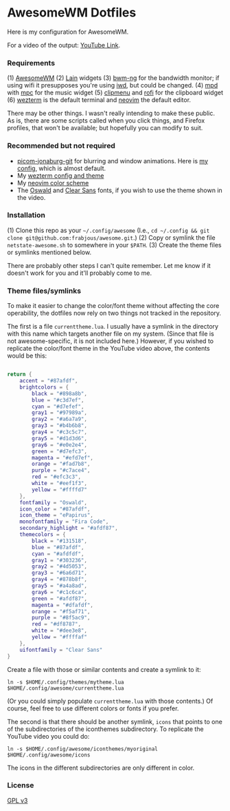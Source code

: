 # AwesomeWM Dotfiles

Here is my configuration for AwesomeWM.

For a video of the output: [YouTube Link](https://www.youtube.com/watch?v=YmlSYy_2CRY).

### Requirements

(1) [AwesomeWM](https://awesomewm.org/)
(2) [Lain](https://github.com/lcpz/lain) widgets
(3) [bwm-ng](https://www.gropp.org/?id=projects&sub=bwm-ng) for the bandwidth monitor; if using wifi it presupposes you're using [iwd](https://iwd.wiki.kernel.org/), but could be changed.
(4) [mpd](https://www.musicpd.org/) with [mpc](https://www.musicpd.org/clients/mpc/) for the music widget
(5) [clipmenu](https://github.com/cdown/clipmenu) and [rofi](https://github.com/davatorium/rofi) for the clipboard widget
(6) [wezterm](https://wezfurlong.org/wezterm/) is the default terminal and [neovim](https://neovim.io/) the default editor.

There may be other things. I wasn't really intending to make these public. As is, there are some scripts called when you click things, and Firefox profiles, that won't be available; but hopefully you can modify to suit.

### Recommended but not required

+ [picom-jonaburg-git](https://github.com/jonaburg/picom) for blurring and window animations. Here is [my config](https://gist.github.com/frabjous/84ca0936309d39f9b796875696998acf), which is almost default.
+ My [wezterm config and theme](https://gist.github.com/frabjous/28263aadd401ebca85e693b766537379)
+ My [neovim color scheme](https://gist.github.com/frabjous/c1abf158657bcc3fc30cfeccb80eb5c0)
+ The [Oswald](https://fonts.google.com/specimen/Oswald) and [Clear Sans](https://github.com/intel/clear-sans) fonts, if you wish to use the theme shown in the video.

### Installation

(1) Clone this repo as your `~/.config/awesome` (I.e., `cd ~/.config && git clone git@github.com:frabjous/awesome.git`.)
(2) Copy or symlink the file `netstate-awesome.sh` to somewhere in your `$PATH`.
(3) Create the theme files or symlinks mentioned below.

There are probably other steps I can't quite remember. Let me know if it doesn't work for you and it'll probably come to me.

### Theme files/symlinks

To make it easier to change the color/font theme without affecting the core operability, the dotfiles now rely on two things not tracked in the repository.

The first is a file `currenttheme.lua`. I usually have a symlink in the directory with this name which targets another file on my system. (Since that file is not awesome-specific, it is not included here.) However, if you wished to replicate the color/font theme in the YouTube video above, the contents would be this:

```lua

return {
    accent = "#87afdf",
    brightcolors = {
        black = "#898a8b",
        blue = "#c3d7ef",
        cyan = "#d7efef",
        gray1 = "#97989a",
        gray2 = "#a6a7a9",
        gray3 = "#b4b6b8",
        gray4 = "#c3c5c7",
        gray5 = "#d1d3d6",
        gray6 = "#e0e2e4",
        green = "#d7efc3",
        magenta = "#efd7ef",
        orange = "#fad7b8",
        purple = "#c7ace4",
        red = "#efc3c3",
        white = "#eef1f3",
        yellow = "#ffffd7"
    },
    fontfamily = "Oswald",
    icon_color = "#87afdf",
    icon_theme = "ePapirus",
    monofontfamily = "Fira Code",
    secondary_highlight = "#afdf87",
    themecolors = {
        black = "#131518",
        blue = "#87afdf",
        cyan = "#afdfdf",
        gray1 = "#303236",
        gray2 = "#4d5053",
        gray3 = "#6a6d71",
        gray4 = "#878b8f",
        gray5 = "#a4a8ad",
        gray6 = "#c1c6ca",
        green = "#afdf87",
        magenta = "#dfafdf",
        orange = "#f5af71",
        purple = "#8f5ac9",
        red = "#df8787",
        white = "#dee3e8",
        yellow = "#ffffaf"
    },
    uifontfamily = "Clear Sans"
}
```
Create a file with those or similar contents and create a symlink to it:

```
ln -s $HOME/.config/themes/mytheme.lua $HOME/.config/awesome/currenttheme.lua
```
(Or you could simply populate `currenttheme.lua` with those contents.) Of course, feel free to use different colors or fonts if you prefer.

The second is that there should be another symlink, `icons` that points to one of the subdirectories of the iconthemes subdirectory. To replicate the YouTube video you could do:

```
ln -s $HOME/.config/awesome/iconthemes/myoriginal $HOME/.config/awesome/icons
```
The icons in the different subdirectories are only different in color.

### License

[GPL v3](https://www.gnu.org/licenses/gpl-3.0.en.html)
